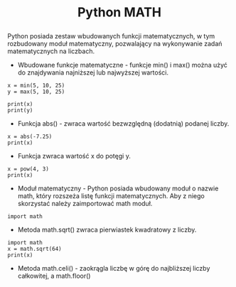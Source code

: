 # <p style="text-align: center;">Python MATH </p>

Python posiada zestaw wbudowanych funkcji matematycznych, w tym rozbudowany moduł matematyczny, pozwalający na wykonywanie zadań matematycznych na liczbach.
- Wbudowane funkcje matematyczne - funkcje min() i max() można użyć do znajdywania najniższej lub najwyższej wartości.
```
x = min(5, 10, 25)
y = max(5, 10, 25)

print(x)
print(y)
```
- Funkcja abs() - zwraca wartość bezwzględną (dodatnią) podanej liczby.
```
x = abs(-7.25)
print(x)
```
- Funkcja zwraca wartość x do potęgi y.
```
x = pow(4, 3)
print(x)
```
- Moduł matematyczny - Python posiada wbudowany moduł o nazwie math, który rozszeża listę funkcji matematycznych. Aby z niego skorzystać należy zaimportować math moduł.
```
import math
```
- Metoda math.sqrt() zwraca pierwiastek kwadratowy z liczby.
```
import math
x = math.sqrt(64)
print(x)
```
- Metoda math.celi() - zaokrągla liczbę w górę do najbliższej liczby całkowitej, a math.floor() 
